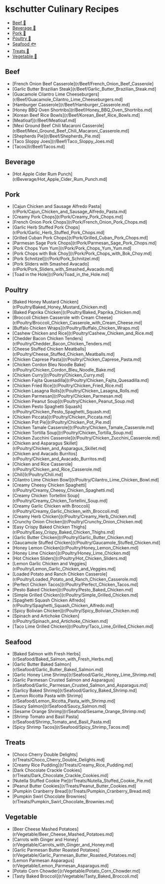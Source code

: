 # kschutter Culinary Recipes
- [Beef :cow2:](#beef)
- [Beverage :tropical_drink:](#beverage)
- [Pork :pig2:](#pork)
- [Poultry :chicken:](#poultry)
- [Seafood :fish:](#seafood)
- [Treats :cake:](#treats)
- [Vegetable :herb:](#vegetable)

## Beef
- [French Onion Beef Casserole](r/Beef/French_Onion_Beef_Casserole]
- [Garlic Butter Brazilian Steak](r/Beef/Garlic_Butter_Brazilian_Steak.md]
- [Guacamole Cilantro Lime Cheeseburgers](r/Beef/Guacamole_Cilantro_Lime_Cheeseburgers.md]
- [Hamburger Casserole](r/Beef/Hamburger_Casserole.md]
- [Honey BBQ Oven Shortribs](r/Beef/Honey_BBQ_Oven_Shortribs.md]
- [Korean Beef Rice Bowls](r/Beef/Korean_Beef_Rice_Bowls.md]
- [Meatloaf](r/Beef/Meatloaf.md]
- [Mexi Ground Beef Chili Macaroni Casserole](r/Beef/Mexi_Ground_Beef_Chili_Macaroni_Casserole.md]
- [Shepherds Pie](r/Beef/Shepherds_Pie.md]
- [Taco Sloppy Joes](r/Beef/Taco_Sloppy_Joes.md]
- [Tacos](r/Beef/Tacos.md]
## Beverage
- [Hot Apple Cider Rum Punch](r/Beverage/Hot_Apple_Cider_Rum_Punch.md]
## Pork
- [Cajun Chicken and Sausage Alfredo Pasta](r/Pork/Cajun_Chicken_and_Sausage_Alfredo_Pasta.md]
- [Creamy Pork Chops](r/Pork/Creamy_Pork_Chops.md]
- [French Onion Pork Chops](r/Pork/French_Onion_Pork_Chops.md]
- [Garlic Herb Stuffed Pork Chops](r/Pork/Garlic_Herb_Stuffed_Pork_Chops.md]
- [Grilled Cuban Pork Chops](r/Pork/Grilled_Cuban_Pork_Chops.md]
- [Parmesan Sage Pork Chops](r/Pork/Parmesan_Sage_Pork_Chops.md]
- [Pork Chops Yum Yum](r/Pork/Pork_Chops_Yum_Yum.md]
- [Pork Chops with Bok Choy](r/Pork/Pork_Chops_with_Bok_Choy.md]
- [Pork Schnitzel](r/Pork/Pork_Schnitzel.md]
- [Pork Sliders with Smashed Avacado](r/Pork/Pork_Sliders_with_Smashed_Avacado.md]
- [Toad in the Hole](r/Pork/Toad_in_the_Hole.md]
## Poultry
- [Baked Honey Mustard Chicken](r/Poultry/Baked_Honey_Mustard_Chicken.md]
- [Baked Paprika Chicken](r/Poultry/Baked_Paprika_Chicken.md]
- [Broccoli Chicken Casserole with Cream Cheese](r/Poultry/Broccoli_Chicken_Casserole_with_Cream_Cheese.md]
- [Buffalo Chicken Wraps](r/Poultry/Buffalo_Chicken_Wraps.md]
- [Cashew Chicken and Rice](r/Poultry/Cashew_Chicken_and_Rice.md]
- [Chedder Bacon Chicken Tenders](r/Poultry/Chedder_Bacon_Chicken_Tenders.md]
- [Cheese Stuffed Chicken Meatballs](r/Poultry/Cheese_Stuffed_Chicken_Meatballs.md]
- [Chicken Caprese Pasta](r/Poultry/Chicken_Caprese_Pasta.md]
- [Chicken Cordon Bleu Noodle Bake](r/Poultry/Chicken_Cordon_Bleu_Noodle_Bake.md]
- [Chicken Curry](r/Poultry/Chicken_Curry.md]
- [Chicken Fajita Quesadilla](r/Poultry/Chicken_Fajita_Quesadilla.md]
- [Chicken Fried Rice](r/Poultry/Chicken_Fried_Rice.md]
- [Chicken Lasagna Rolls](r/Poultry/Chicken_Lasagna_Rolls.md]
- [Chicken Parmesan](r/Poultry/Chicken_Parmesan.md]
- [Chicken Peanut Soup](r/Poultry/Chicken_Peanut_Soup.md]
- [Chicken Pesto Spaghetti Squash](r/Poultry/Chicken_Pesto_Spaghetti_Squash.md]
- [Chicken Piccata](r/Poultry/Chicken_Piccata.md]
- [Chicken Pot Pie](r/Poultry/Chicken_Pot_Pie.md]
- [Chicken Tamale Casserole](r/Poultry/Chicken_Tamale_Casserole.md]
- [Chicken Tortilla Soup](r/Poultry/Chicken_Tortilla_Soup.md]
- [Chicken Zucchini Casserole](r/Poultry/Chicken_Zucchini_Casserole.md]
- [Chicken and Asparagus Skillet](r/Poultry/Chicken_and_Asparagus_Skillet.md]
- [Chicken and Avacado Burritos](r/Poultry/Chicken_and_Avacado_Burritos.md]
- [Chicken and Rice Casserole](r/Poultry/Chicken_and_Rice_Casserole.md]
- [Chili](r/Poultry/Chili.md]
- [Cilantro Lime Chicken Bowl](r/Poultry/Cilantro_Lime_Chicken_Bowl.md]
- [Creamy Cheesy Chicken Spaghetti](r/Poultry/Creamy_Cheesy_Chicken_Spaghetti.md]
- [Creamy Chicken Tortellini Soup](r/Poultry/Creamy_Chicken_Tortellini_Soup.md]
- [Creamy Garlic Chicken with Broccoli](r/Poultry/Creamy_Garlic_Chicken_with_Broccoli.md]
- [Creamy Herb Chicken](r/Poultry/Creamy_Herb_Chicken.md]
- [Crunchy Onion Chicken](r/Poultry/Crunchy_Onion_Chicken.md]
- [Easy Crispy Baked Chicken Thighs](r/Poultry/Easy_Crispy_Baked_Chicken_Thighs.md]
- [Garlic Butter Chicken](r/Poultry/Garlic_Butter_Chicken.md]
- [Gaucamole Stuffed Chicken](r/Poultry/Gaucamole_Stuffed_Chicken.md]
- [Honey Lemon Chicken](r/Poultry/Honey_Lemon_Chicken.md]
- [Honey Lime Chicken](r/Poultry/Honey_Lime_Chicken.md]
- [Hot Chicken Sliders](r/Poultry/Hot_Chicken_Sliders.md]
- [Lemon Garlic Chicken and Veggies](r/Poultry/Lemon_Garlic_Chicken_and_Veggies.md]
- [Loaded Potato and Ranch Chicken Casserole](r/Poultry/Loaded_Potato_and_Ranch_Chicken_Casserole.md]
- [Perfect Chicken Tacos](r/Poultry/Perfect_Chicken_Tacos.md]
- [Pesto Baked Chicken](r/Poultry/Pesto_Baked_Chicken.md]
- [Simple Grilled Chicken](r/Poultry/Simple_Grilled_Chicken.md]
- [Spaghetti Squash Chicken Alfredo](r/Poultry/Spaghetti_Squash_Chicken_Alfredo.md]
- [Spicy Bolivian Chicken](r/Poultry/Spicy_Bolivian_Chicken.md]
- [Spinach and Artichoke Chicken](r/Poultry/Spinach_and_Artichoke_Chicken.md]
- [Taco Lime Grilled Chicken](r/Poultry/Taco_Lime_Grilled_Chicken.md]
## Seafood
- [Baked Salmon with Fresh Herbs](r/Seafood/Baked_Salmon_with_Fresh_Herbs.md]
- [Garlic Butter Baked Salmon](r/Seafood/Garlic_Butter_Baked_Salmon.md]
- [Garlic Honey Lime Shrimp](r/Seafood/Garlic_Honey_Lime_Shrimp.md]
- [Garlic Parmesan Crusted Salmon and Asparagus](r/Seafood/Garlic_Parmesan_Crusted_Salmon_and_Asparagus.md]
- [Garlicy Baked Shrimp](r/Seafood/Garlicy_Baked_Shrimp.md]
- [Lemon Ricotta Pasta with Shrimp](r/Seafood/Lemon_Ricotta_Pasta_with_Shrimp.md]
- [Saucy Salmon](r/Seafood/Saucy_Salmon.md]
- [Sesame Orange Shrimp](r/Seafood/Sesame_Orange_Shrimp.md]
- [Shrimp Tomato and Basil Pasta](r/Seafood/Shrimp_Tomato_and_Basil_Pasta.md]
- [Spicy Shrimp Tacos](r/Seafood/Spicy_Shrimp_Tacos.md]
## Treats
- [Choco Cherry Double Delights](r/Treats/Choco_Cherry_Double_Delights.md]
- [Creamy Rice Pudding](r/Treats/Creamy_Rice_Pudding.md]
- [Dark Chocolate Crackle Cookies](r/Treats/Dark_Chocolate_Crackle_Cookies.md]
- [Nutella Stuffed Cookie Pie](r/Treats/Nutella_Stuffed_Cookie_Pie.md]
- [Peanut Butter Cookies](r/Treats/Peanut_Butter_Cookies.md]
- [Pumpkin Cranberry Bread](r/Treats/Pumpkin_Cranberry_Bread.md]
- [Pumpkin Swirl Chocolate Brownies](r/Treats/Pumpkin_Swirl_Chocolate_Brownies.md]
## Vegetable
- [Beer Cheese Mashed Potatoes](r/Vegetable/Beer_Cheese_Mashed_Potatoes.md]
- [Carrots with Ginger and Honey](r/Vegetable/Carrots_with_Ginger_and_Honey.md]
- [Garlic Parmesan Butter Roasted Potatoes](r/Vegetable/Garlic_Parmesan_Butter_Roasted_Potatoes.md]
- [Lemon Parmesan Asparagus](r/Vegetable/Lemon_Parmesan_Asparagus.md]
- [Potato Corn Chowder](r/Vegetable/Potato_Corn_Chowder.md]
- [Tasty Baked Broccoli](r/Vegetable/Tasty_Baked_Broccoli.md]
